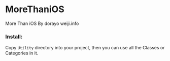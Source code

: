 MoreThaniOS
===========

More Than iOS By dorayo weiji.info

### Install:

Copy `Utility` directory into your project, then you can use all the Classes or Categories in it.
